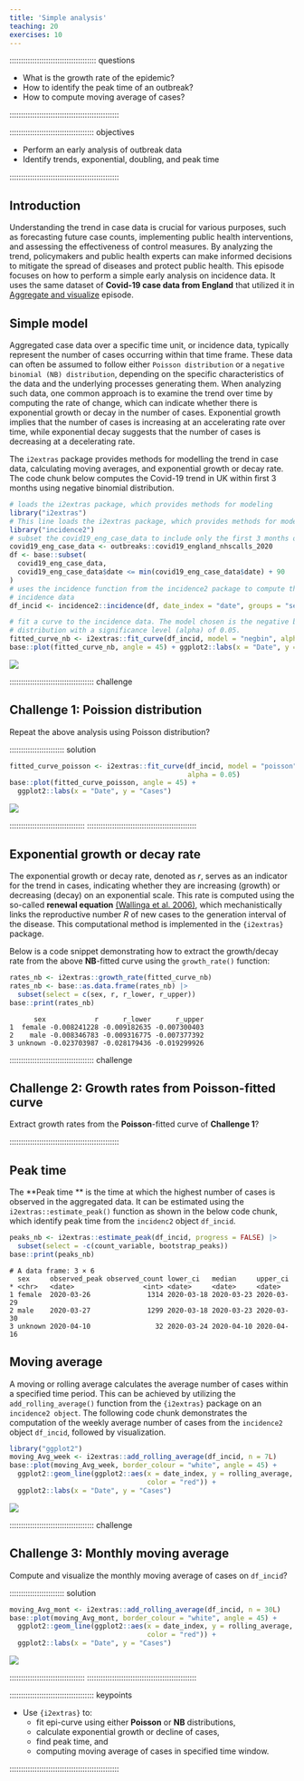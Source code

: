 ```yaml
---
title: 'Simple analysis'
teaching: 20
exercises: 10
---
```


:::::::::::::::::::::::::::::::::::::: questions 

- What is the growth rate of the epidemic?
- How to identify the peak time of an outbreak?
- How to compute moving average of cases?

::::::::::::::::::::::::::::::::::::::::::::::::

::::::::::::::::::::::::::::::::::::: objectives

- Perform an early analysis of outbreak data
- Identify trends, exponential, doubling, and peak time

::::::::::::::::::::::::::::::::::::::::::::::::

## Introduction

Understanding the trend in case data is crucial for various purposes, such as forecasting future case counts, implementing public health interventions, and assessing the effectiveness of control measures. By analyzing the trend, policymakers and public health experts can make informed decisions to mitigate the spread of diseases and protect public health. This episode focuses on how to perform a simple early analysis on incidence data. It uses the same dataset of **Covid-19 case data from England** that utilized it in [Aggregate and visualize](../episodes/describe-cases.Rmd) episode. 

## Simple model

Aggregated case data over a specific time unit, or incidence data, typically represent the number of cases occurring within that time frame. These data can often be assumed to follow either `Poisson distribution` or a `negative binomial (NB) distribution`, depending on the specific characteristics of the data and the underlying processes generating them. When analyzing such data, one common approach is to examine the trend over time by computing the rate of change, which can indicate whether there is exponential growth or decay in the number of cases. Exponential growth implies that the number of cases is increasing at an accelerating rate over time, while exponential decay suggests that the number of cases is decreasing at a decelerating rate.

The `i2extras` package provides methods for modelling the trend in case data, calculating moving averages, and exponential growth or decay rate. The code chunk below computes the Covid-19 trend in UK within first 3 months using negative binomial distribution. 



```r
# loads the i2extras package, which provides methods for modeling
library("i2extras")
# This line loads the i2extras package, which provides methods for modeling
library("incidence2")
# subset the covid19_eng_case_data to include only the first 3 months of data
covid19_eng_case_data <- outbreaks::covid19_england_nhscalls_2020
df <- base::subset(
  covid19_eng_case_data,
  covid19_eng_case_data$date <= min(covid19_eng_case_data$date) + 90
)
# uses the incidence function from the incidence2 package to compute the
# incidence data
df_incid <- incidence2::incidence(df, date_index = "date", groups = "sex")

# fit a curve to the incidence data. The model chosen is the negative binomial
# distribution with a significance level (alpha) of 0.05.
fitted_curve_nb <- i2extras::fit_curve(df_incid, model = "negbin", alpha = 0.05)
base::plot(fitted_curve_nb, angle = 45) + ggplot2::labs(x = "Date", y = "Cases")
```

<img src="fig/simple-analysis-rendered-unnamed-chunk-1-1.png" style="display: block; margin: auto;" />


::::::::::::::::::::::::::::::::::::: challenge 

## Challenge 1: Poission distribution

Repeat the above analysis using Poisson distribution?

:::::::::::::::::::::::: solution 


```r
fitted_curve_poisson <- i2extras::fit_curve(df_incid, model = "poisson",
                                            alpha = 0.05)
base::plot(fitted_curve_poisson, angle = 45) +
  ggplot2::labs(x = "Date", y = "Cases")
```

<img src="fig/simple-analysis-rendered-unnamed-chunk-2-1.png" style="display: block; margin: auto;" />

:::::::::::::::::::::::::::::::::
::::::::::::::::::::::::::::::::::::::::::::::::

## Exponential growth or decay rate

The exponential growth or decay rate, denoted as $r$, serves as an indicator for the trend in cases, indicating whether they are increasing (growth) or decreasing (decay) on an exponential scale. This rate is computed using the so-called  **renewal equation** [(Wallinga et al. 2006)](https://royalsocietypublishing.org/doi/10.1098/rspb.2006.3754), which mechanistically links the reproductive number $R$ of new cases to the generation interval of the disease. This computational method is implemented in the `{i2extras}` package.

Below is a code snippet demonstrating how to extract the growth/decay rate from the above **NB**-fitted  curve using the `growth_rate()` function:


```r
rates_nb <- i2extras::growth_rate(fitted_curve_nb)
rates_nb <- base::as.data.frame(rates_nb) |>
  subset(select = c(sex, r, r_lower, r_upper))
base::print(rates_nb)
```

```{.output}
      sex            r      r_lower      r_upper
1  female -0.008241228 -0.009182635 -0.007300403
2    male -0.008346783 -0.009316775 -0.007377392
3 unknown -0.023703987 -0.028179436 -0.019299926
```


::::::::::::::::::::::::::::::::::::: challenge 

## Challenge 2:  Growth rates from **Poisson**-fitted curve

Extract growth rates from the **Poisson**-fitted curve of **Challenge 1**?

::::::::::::::::::::::::::::::::::::::::::::::::

## Peak time

The **Peak time ** is the time at which the highest number of cases is observed in the aggregated data. It can be estimated using the `i2extras::estimate_peak()` function as shown in the below code chunk, which identify peak time from the `incidenc2` object `df_incid`.


```r
peaks_nb <- i2extras::estimate_peak(df_incid, progress = FALSE) |>
  subset(select = -c(count_variable, bootstrap_peaks))
base::print(peaks_nb)
```

```{.output}
# A data frame: 3 × 6
  sex     observed_peak observed_count lower_ci   median     upper_ci  
* <chr>   <date>                 <int> <date>     <date>     <date>    
1 female  2020-03-26              1314 2020-03-18 2020-03-23 2020-03-29
2 male    2020-03-27              1299 2020-03-18 2020-03-23 2020-03-30
3 unknown 2020-04-10                32 2020-03-24 2020-04-10 2020-04-16
```


## Moving average

A moving or rolling average calculates the average number of cases within a specified time period. This can be achieved by utilizing the `add_rolling_average()` function from the `{i2extras}` package on an `incidence2 object`. The following code chunk demonstrates the computation of the weekly average number of cases from the `incidence2` object `df_incid`, followed by visualization.


```r
library("ggplot2")
moving_Avg_week <- i2extras::add_rolling_average(df_incid, n = 7L)
base::plot(moving_Avg_week, border_colour = "white", angle = 45) +
  ggplot2::geom_line(ggplot2::aes(x = date_index, y = rolling_average,
                                  color = "red")) +
  ggplot2::labs(x = "Date", y = "Cases")
```

<img src="fig/simple-analysis-rendered-unnamed-chunk-5-1.png" style="display: block; margin: auto;" />

::::::::::::::::::::::::::::::::::::: challenge 

## Challenge 3: Monthly moving average

Compute and visualize the monthly moving average of cases on `df_incid`? 

:::::::::::::::::::::::: solution 


```r
moving_Avg_mont <- i2extras::add_rolling_average(df_incid, n = 30L)
base::plot(moving_Avg_mont, border_colour = "white", angle = 45) +
  ggplot2::geom_line(ggplot2::aes(x = date_index, y = rolling_average,
                                  color = "red")) +
  ggplot2::labs(x = "Date", y = "Cases")
```

<img src="fig/simple-analysis-rendered-unnamed-chunk-6-1.png" style="display: block; margin: auto;" />

:::::::::::::::::::::::::::::::::
::::::::::::::::::::::::::::::::::::::::::::::::


::::::::::::::::::::::::::::::::::::: keypoints 

- Use `{i2extras}` to:
  - fit epi-curve using either **Poisson** or **NB** distributions,  
  - calculate exponential growth or decline of cases, 
  - find peak time, and 
  - computing moving average of cases in specified time window.

::::::::::::::::::::::::::::::::::::::::::::::::


